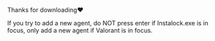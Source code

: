 Thanks for downloading❤️

If you try to add a new agent, do NOT press enter if Instalock.exe is in focus, only add a new agent if Valorant is in focus.
